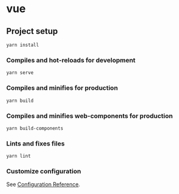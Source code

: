 # vue

## Project setup

```
yarn install
```

### Compiles and hot-reloads for development

```
yarn serve
```

### Compiles and minifies for production

```
yarn build
```

### Compiles and minifies web-components for production

```
yarn build-components
```

### Lints and fixes files

```
yarn lint
```

### Customize configuration

See [Configuration Reference](https://cli.vuejs.org/config/).
